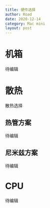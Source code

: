 ```yaml
---
title: 硬件选择
author: Road
date: 2020-12-14
category: Mac mini
layout: post
---
```


# 机箱

待编辑

# 散热

散热选择

## 热管方案

待编辑

## 尼米兹方案

待编辑

# CPU

待编辑
